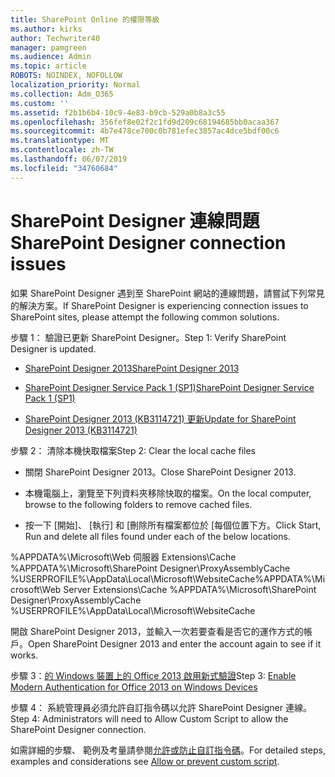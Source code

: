 ```yaml
---
title: SharePoint Online 的權限等級
ms.author: kirks
author: Techwriter40
manager: pamgreen
ms.audience: Admin
ms.topic: article
ROBOTS: NOINDEX, NOFOLLOW
localization_priority: Normal
ms.collection: Adm_O365
ms.custom: ''
ms.assetid: f2b1b6b4-10c9-4e83-b9cb-529a0b8a3c55
ms.openlocfilehash: 356fef8e02f2c1fd9d209c68194685bb0acaa367
ms.sourcegitcommit: 4b7e478ce700c0b781efec3857ac4dce5bdf00c6
ms.translationtype: MT
ms.contentlocale: zh-TW
ms.lasthandoff: 06/07/2019
ms.locfileid: "34760684"
---
```

# <a name="sharepoint-designer-connection-issues"></a><span data-ttu-id="7e530-102">SharePoint Designer 連線問題</span><span class="sxs-lookup"><span data-stu-id="7e530-102">SharePoint Designer connection issues</span></span> 

<span data-ttu-id="7e530-103">如果 SharePoint Designer 遇到至 SharePoint 網站的連線問題，請嘗試下列常見的解決方案。</span><span class="sxs-lookup"><span data-stu-id="7e530-103">If SharePoint Designer is experiencing connection issues to SharePoint sites, please attempt the following common solutions.</span></span>

<span data-ttu-id="7e530-104">步驟 1： 驗證已更新 SharePoint Designer。</span><span class="sxs-lookup"><span data-stu-id="7e530-104">Step 1: Verify SharePoint Designer is updated.</span></span>

- [<span data-ttu-id="7e530-105">SharePoint Designer 2013</span><span class="sxs-lookup"><span data-stu-id="7e530-105">SharePoint Designer 2013</span></span>](https://www.microsoft.com/download/details.aspx?id=35491)

- [<span data-ttu-id="7e530-106">SharePoint Designer Service Pack 1 (SP1)</span><span class="sxs-lookup"><span data-stu-id="7e530-106">SharePoint Designer Service Pack 1 (SP1)</span></span>](https://support.microsoft.com/help/2817441/description-of-microsoft-sharepoint-designer-2013-service-pack-1-sp1)

- [<span data-ttu-id="7e530-107">SharePoint Designer 2013 (KB3114721) 更新</span><span class="sxs-lookup"><span data-stu-id="7e530-107">Update for SharePoint Designer 2013 (KB3114721)</span></span>](https://support.microsoft.com/help/3114721/august-2-2016-update-for-sharepoint-designer-2013-kb3114721)

<span data-ttu-id="7e530-108">步驟 2： 清除本機快取檔案</span><span class="sxs-lookup"><span data-stu-id="7e530-108">Step 2: Clear the local cache files</span></span>

- <span data-ttu-id="7e530-109">關閉 SharePoint Designer 2013。</span><span class="sxs-lookup"><span data-stu-id="7e530-109">Close SharePoint Designer 2013.</span></span>

- <span data-ttu-id="7e530-110">本機電腦上，瀏覽至下列資料夾移除快取的檔案。</span><span class="sxs-lookup"><span data-stu-id="7e530-110">On the local computer, browse to the following folders to remove cached files.</span></span>

- <span data-ttu-id="7e530-111">按一下 [開始]、 [執行] 和 [刪除所有檔案都位於 [每個位置下方。</span><span class="sxs-lookup"><span data-stu-id="7e530-111">Click Start, Run and delete all files found under each of the below locations.</span></span>

<span data-ttu-id="7e530-112">%APPDATA%\Microsoft\Web 伺服器 Extensions\Cache %APPDATA%\Microsoft\SharePoint Designer\ProxyAssemblyCache %USERPROFILE%\AppData\Local\Microsoft\WebsiteCache</span><span class="sxs-lookup"><span data-stu-id="7e530-112">%APPDATA%\Microsoft\Web Server Extensions\Cache %APPDATA%\Microsoft\SharePoint Designer\ProxyAssemblyCache %USERPROFILE%\AppData\Local\Microsoft\WebsiteCache</span></span>

<span data-ttu-id="7e530-113">開啟 SharePoint Designer 2013，並輸入一次若要查看是否它的運作方式的帳戶。</span><span class="sxs-lookup"><span data-stu-id="7e530-113">Open SharePoint Designer 2013 and enter the account again to see if it works.</span></span>

<span data-ttu-id="7e530-114">步驟 3：[的 Windows 裝置上的 Office 2013 啟用新式驗證](https://docs.microsoft.com/office365/admin/security-and-compliance/enable-modern-authentication?redirectSourcePath=/article/Enable-Modern-Authentication-for-Office-2013-on-Windows-devices-7dc1c01a-090f-4971-9677-f1b192d6c910&view=o365-worldwide)</span><span class="sxs-lookup"><span data-stu-id="7e530-114">Step 3: [Enable Modern Authentication for Office 2013 on Windows Devices](https://docs.microsoft.com/office365/admin/security-and-compliance/enable-modern-authentication?redirectSourcePath=/article/Enable-Modern-Authentication-for-Office-2013-on-Windows-devices-7dc1c01a-090f-4971-9677-f1b192d6c910&view=o365-worldwide)</span></span>

<span data-ttu-id="7e530-115">步驟 4： 系統管理員必須允許自訂指令碼以允許 SharePoint Designer 連線。</span><span class="sxs-lookup"><span data-stu-id="7e530-115">Step 4: Administrators will need to Allow Custom Script to allow the SharePoint Designer connection.</span></span>

<span data-ttu-id="7e530-116">如需詳細的步驟、 範例及考量請參閱[允許或防止自訂指令碼](https://docs.microsoft.com/sharepoint/allow-or-prevent-custom-script)。</span><span class="sxs-lookup"><span data-stu-id="7e530-116">For detailed steps, examples and considerations see [Allow or prevent custom script](https://docs.microsoft.com/sharepoint/allow-or-prevent-custom-script).</span></span>


